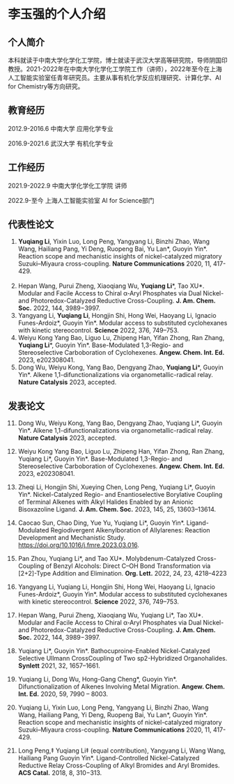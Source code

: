# 李玉强的个人介绍

## 个人简介
<p> 本科就读于中南大学化学化工学院，博士就读于武汉大学高等研究院，导师阴国印教授。2021-2022年在中南大学化学化工学院工作（讲师），2022年至今在上海人工智能实验室任青年研究员。主要从事有机化学反应机理研究、计算化学、AI for Chemistry等方向研究。</p>

## 教育经历
<p>2012.9-2016.6 中南大学 应用化学专业<br>

2016.9-2021.6 武汉大学 有机化学专业</p>

## 工作经历
<p>2021.9-2022.9 中南大学化学化工学院 讲师<br>

2022.9-至今 上海人工智能实验室 AI for Science部门</P>

## 代表性论文

1. **Yuqiang Li**, Yixin Luo, Long Peng, Yangyang Li, Binzhi Zhao, Wang Wang, Hailiang Pang, Yi Deng, Ruopeng Bai, Yu Lan*, Guoyin Yin*. Reaction scope and mechanistic insights of nickel-catalyzed migratory Suzuki–Miyaura cross-coupling. **Nature Communications** 2020, 11, 417-429.<br><br>
2. Hepan Wang, Purui Zheng, Xiaoqiang Wu, **Yuqiang Li***, Tao XU*. Modular and Facile Access to Chiral α‑Aryl Phosphates via Dual Nickel- and Photoredox-Catalyzed Reductive Cross-Coupling. **J. Am. Chem. Soc.** 2022, 144, 3989−3997.<br>
3. Yangyang Li, **Yuqiang Li**, Hongjin Shi, Hong Wei, Haoyang Li, Ignacio Funes-Ardoiz*, Guoyin Yin*. Modular access to substituted cyclohexanes with kinetic stereocontrol. **Science** 2022, 376, 749–753.<br>
4. Weiyu Kong Yang Bao, Liguo Lu, Zhipeng Han, Yifan Zhong, Ran Zhang, **Yuqiang Li***, Guoyin Yin*. Base-Modulated 1,3-Regio- and Stereoselective Carboboration of Cyclohexenes. **Angew. Chem. Int. Ed.** 2023, e202308041.<br>
5. Dong Wu, Weiyu Kong, Yang Bao, Dengyang Zhao, **Yuqiang Li***, Guoyin Yin*. Alkene 1,1-difunctionalizations via organometallic-radical relay. **Nature Catalysis** 2023, accepted.

## 发表论文

11. Dong Wu, Weiyu Kong, Yang Bao, Dengyang Zhao, Yuqiang Li*, Guoyin Yin*. Alkene 1,1-difunctionalizations via organometallic-radical relay. **Nature Catalysis** 2023, accepted.

10. Weiyu Kong Yang Bao, Liguo Lu, Zhipeng Han, Yifan Zhong, Ran Zhang, Yuqiang Li*, Guoyin Yin*. Base-Modulated 1,3-Regio- and Stereoselective Carboboration of Cyclohexenes. **Angew. Chem. Int. Ed.** 2023, e202308041.

9. Zheqi Li, Hongjin Shi, Xueying Chen, Long Peng, Yuqiang Li*, Guoyin Yin*. Nickel-Catalyzed Regio- and Enantioselective Borylative Coupling of Terminal Alkenes with Alkyl Halides Enabled by an Anionic Bisoxazoline Ligand. **J. Am. Chem. Soc.** 2023, 145, 25, 13603–13614.

8. Caocao Sun, Chao Ding, Yue Yu, Yuqiang Li*, Guoyin Yin*. Ligand-Modulated Regiodivergent Alkenylboration of Allylarenes: Reaction Development and Mechanistic Study. https://doi.org/10.1016/j.fmre.2023.03.016.

7. Pan Zhou, Yuqiang Li*, and Tao XU*. Molybdenum-Catalyzed Cross-Coupling of Benzyl Alcohols: Direct C–OH Bond Transformation via [2+2]-Type Addition and Elimination. **Org. Lett.** 2022, 24, 23, 4218–4223

6. Yangyang Li, Yuqiang Li, Hongjin Shi, Hong Wei, Haoyang Li, Ignacio Funes-Ardoiz*, Guoyin Yin*. Modular access to substituted cyclohexanes with kinetic stereocontrol. **Science** 2022, 376, 749–753.

5. Hepan Wang, Purui Zheng, Xiaoqiang Wu, Yuqiang Li*, Tao XU*. Modular and Facile Access to Chiral α‑Aryl Phosphates via Dual Nickel- and Photoredox-Catalyzed Reductive Cross-Coupling. **J. Am. Chem. Soc.** 2022, 144, 3989−3997.

4. Yuqiang Li*, Guoyin Yin*. Bathocuproine-Enabled Nickel-Catalyzed Selective Ullmann CrossCoupling of Two sp2-Hybridized Organohalides. **Synlett** 2021, 32, 1657–1661.

3. Yuqiang Li, Dong Wu, Hong-Gang Cheng*, Guoyin Yin*. Difunctionalization of Alkenes Involving Metal Migration. **Angew. Chem. Int. Ed.** 2020, 59, 7990 – 8003.

2. Yuqiang Li, Yixin Luo, Long Peng, Yangyang Li, Binzhi Zhao, Wang Wang, Hailiang Pang, Yi Deng, Ruopeng Bai, Yu Lan*, Guoyin Yin*. Reaction scope and mechanistic insights of nickel-catalyzed migratory Suzuki–Miyaura cross-coupling. **Nature Communications** 2020, 11, 417-429.

1. Long Peng,‡ Yuqiang Li‡ (equal contribution), Yangyang Li, Wang Wang, Hailiang Pang Guoyin Yin*. Ligand-Controlled Nickel-Catalyzed Reductive Relay Cross-Coupling of Alkyl Bromides and Aryl Bromides.  **ACS Catal.** 2018, 8, 310−313.
